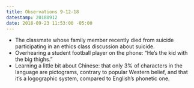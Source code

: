 ```yaml
---
title: Observations 9-12-18
datestamp: 20180912
date: 2018-09-23 11:53:00 -05:00
---
```


- The classmate whose family member recently died from suicide participating in an ethics class discussion about suicide.
- Overhearing a student football player on the phone: “He’s the kid with the big thighs.”
- Learning a little bit about Chinese: that only 3% of characters in the language are pictograms, contrary to popular Western belief, and that it’s a logographic system, compared to English’s phonetic one.
